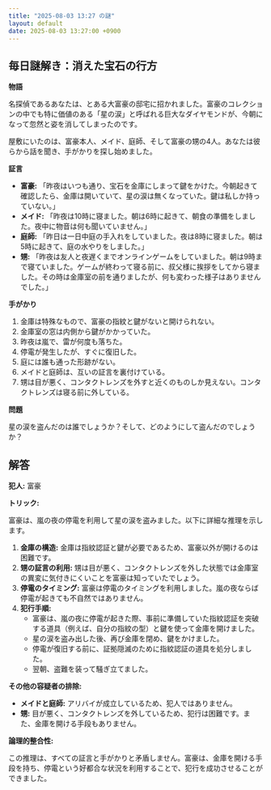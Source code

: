 ```yaml
---
title: "2025-08-03 13:27 の謎"
layout: default
date: 2025-08-03 13:27:00 +0900
---
```

## 毎日謎解き：消えた宝石の行方

**物語**

名探偵であるあなたは、とある大富豪の邸宅に招かれました。富豪のコレクションの中でも特に価値のある「星の涙」と呼ばれる巨大なダイヤモンドが、今朝になって忽然と姿を消してしまったのです。

屋敷にいたのは、富豪本人、メイド、庭師、そして富豪の甥の4人。あなたは彼らから話を聞き、手がかりを探し始めました。

**証言**

*   **富豪:** 「昨夜はいつも通り、宝石を金庫にしまって鍵をかけた。今朝起きて確認したら、金庫は開いていて、星の涙は無くなっていた。鍵は私しか持っていない。」
*   **メイド:** 「昨夜は10時に寝ました。朝は6時に起きて、朝食の準備をしました。夜中に物音は何も聞いていません。」
*   **庭師:** 「昨日は一日中庭の手入れをしていました。夜は8時に寝ました。朝は5時に起きて、庭の水やりをしました。」
*   **甥:** 「昨夜は友人と夜遅くまでオンラインゲームをしていました。朝は9時まで寝ていました。ゲームが終わって寝る前に、叔父様に挨拶をしてから寝ました。その時は金庫室の前を通りましたが、何も変わった様子はありませんでした。」

**手がかり**

1.  金庫は特殊なもので、富豪の指紋と鍵がないと開けられない。
2.  金庫室の窓は内側から鍵がかかっていた。
3.  昨夜は嵐で、雷が何度も落ちた。
4.  停電が発生したが、すぐに復旧した。
5.  庭には誰も通った形跡がない。
6.  メイドと庭師は、互いの証言を裏付けている。
7.  甥は目が悪く、コンタクトレンズを外すと近くのものしか見えない。コンタクトレンズは寝る前に外している。

**問題**

星の涙を盗んだのは誰でしょうか？そして、どのようにして盗んだのでしょうか？

## 解答

**犯人:** 富豪

**トリック:**

富豪は、嵐の夜の停電を利用して星の涙を盗みました。以下に詳細な推理を示します。

1.  **金庫の構造:** 金庫は指紋認証と鍵が必要であるため、富豪以外が開けるのは困難です。
2.  **甥の証言の利用:** 甥は目が悪く、コンタクトレンズを外した状態では金庫室の異変に気付きにくいことを富豪は知っていたでしょう。
3.  **停電のタイミング:** 富豪は停電のタイミングを利用しました。嵐の夜ならば停電が起きても不自然ではありません。
4.  **犯行手順:**
    *   富豪は、嵐の夜に停電が起きた際、事前に準備していた指紋認証を突破する道具（例えば、自分の指紋の型）と鍵を使って金庫を開けました。
    *   星の涙を盗み出した後、再び金庫を閉め、鍵をかけました。
    *   停電が復旧する前に、証拠隠滅のために指紋認証の道具を処分しました。
    *   翌朝、盗難を装って騒ぎ立てました。

**その他の容疑者の排除:**

*   **メイドと庭師:** アリバイが成立しているため、犯人ではありません。
*   **甥:** 目が悪く、コンタクトレンズを外しているため、犯行は困難です。また、金庫を開ける手段もありません。

**論理的整合性:**

この推理は、すべての証言と手がかりと矛盾しません。富豪は、金庫を開ける手段を持ち、停電という好都合な状況を利用することで、犯行を成功させることができました。
